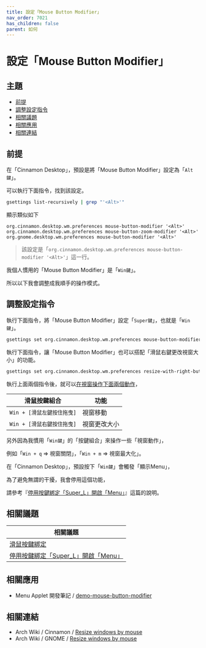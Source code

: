 ```yaml
---
title: 設定「Mouse Button Modifier」
nav_order: 7021
has_children: false
parent: 如何
---
```



# 設定「Mouse Button Modifier」




## 主題

* [前提](#前提)
* [調整設定指令](#調整設定指令)
* [相關議題](#相關議題)
* [相關應用](#相關應用)
* [相關連結](#相關連結)




## 前提

在「Cinnamon Desktop」，預設是將「Mouse Button Modifier」設定為「`Alt鍵`」。

可以執行下面指令，找到該設定。

``` sh
gsettings list-recursively | grep "'<Alt>'"
```


顯示類似如下

```
org.cinnamon.desktop.wm.preferences mouse-button-modifier '<Alt>'
org.cinnamon.desktop.wm.preferences mouse-button-zoom-modifier '<Alt>'
org.gnome.desktop.wm.preferences mouse-button-modifier '<Alt>'
```

> 該設定是「`org.cinnamon.desktop.wm.preferences mouse-button-modifier '<Alt>'`」這一行。

我個人慣用的「Mouse Button Modifier」是「`Win鍵`」。

所以以下我會調整成我順手的操作模式。




## 調整設定指令

執行下面指令，將「Mouse Button Modifier」設定「`Super鍵`」，也就是「`Win鍵`」。

``` sh
gsettings set org.cinnamon.desktop.wm.preferences mouse-button-modifier "'<Super>'"
```

執行下面指令，讓「Mouse Button Modifier」也可以搭配「滑鼠右鍵更改視窗大小」的功能。

``` sh
gsettings set org.cinnamon.desktop.wm.preferences resize-with-right-button true
```

執行上面兩個指令後，就可以[在視窗操作下面兩個動作](https://samwhelp.github.io/note-about-linuxmint-cinnamon/read/config/mousebind.html#視窗內容區塊)，

| 滑鼠按鍵組合                |  功能                   |
| --------------------------- | ----------------------- |
| `Win + [滑鼠左鍵按住拖曳]`  | 視窗移動                |
| `Win + [滑鼠右鍵按住拖曳]`  | 視窗更改大小            |


另外因為我慣用「`Win鍵`」的「按鍵組合」來操作一些「視窗動作」，

例如「`Win + q` => 視窗關閉」，「`Win + m` => 視窗最大化」。

在「Cinnamon Desktop」，預設按下「`Win鍵`」會觸發「顯示Menu」，

為了避免無謂的干擾，我會停用這個功能，

請參考『[停用按鍵綁定「Super_L」開啟「Menu」](https://samwhelp.github.io/note-about-linuxmint-cinnamon/read/howto/disable-keybind-open-menu.html)』這篇的說明。




## 相關議題

| 相關議題 |
| ------- |
| [滑鼠按鍵綁定](https://samwhelp.github.io/note-about-linuxmint-cinnamon/read/config/mousebind.html#視窗內容區塊) |
| [停用按鍵綁定「Super_L」開啟「Menu」](https://samwhelp.github.io/note-about-linuxmint-cinnamon/read/howto/disable-keybind-open-menu.html) |




## 相關應用

* Menu Applet 開發筆記 / [demo-mouse-button-modifier](https://samwhelp.github.io/note-about-menu-applet/read/demo/demo-mouse-button-modifier.html#cinnamon)




## 相關連結

* Arch Wiki / Cinnamon / [Resize windows by mouse](https://wiki.archlinux.org/title/cinnamon#Resize_windows_by_mouse)
* Arch Wiki / GNOME / [Resize windows by mouse](https://wiki.archlinux.org/title/GNOME#Resize_windows_by_mouse)
